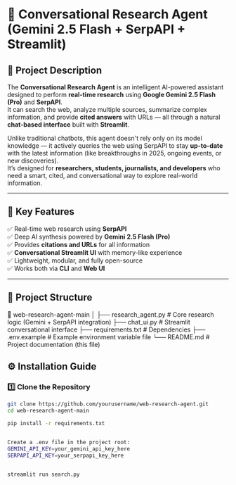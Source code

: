 # 🧠 Conversational Research Agent (Gemini 2.5 Flash + SerpAPI + Streamlit)

## 📖 Project Description

The **Conversational Research Agent** is an intelligent AI-powered assistant designed to perform **real-time research** using **Google Gemini 2.5 Flash (Pro)** and **SerpAPI**.  
It can search the web, analyze multiple sources, summarize complex information, and provide **cited answers** with URLs — all through a natural **chat-based interface** built with **Streamlit**.

Unlike traditional chatbots, this agent doesn't rely only on its model knowledge — it actively queries the web using SerpAPI to stay **up-to-date** with the latest information (like breakthroughs in 2025, ongoing events, or new discoveries).  
It’s designed for **researchers, students, journalists, and developers** who need a smart, cited, and conversational way to explore real-world information.

---

## 🚀 Key Features

✅ Real-time web research using **SerpAPI**  
✅ Deep AI synthesis powered by **Gemini 2.5 Flash (Pro)**  
✅ Provides **citations and URLs** for all information  
✅ **Conversational Streamlit UI** with memory-like experience  
✅ Lightweight, modular, and fully open-source  
✅ Works both via **CLI** and **Web UI**

---

## 🧩 Project Structure

📁 web-research-agent-main
│
├── research_agent.py # Core research logic (Gemini + SerpAPI integration)
├── chat_ui.py # Streamlit conversational interface
├── requirements.txt # Dependencies
├── .env.example # Example environment variable file
└── README.md # Project documentation (this file)

## ⚙️ Installation Guide

### 1️⃣ Clone the Repository

```bash
git clone https://github.com/yourusername/web-research-agent.git
cd web-research-agent-main

pip install -r requirements.txt


Create a .env file in the project root:
GEMINI_API_KEY=your_gemini_api_key_here
SERPAPI_API_KEY=your_serpapi_key_here


streamlit run search.py
